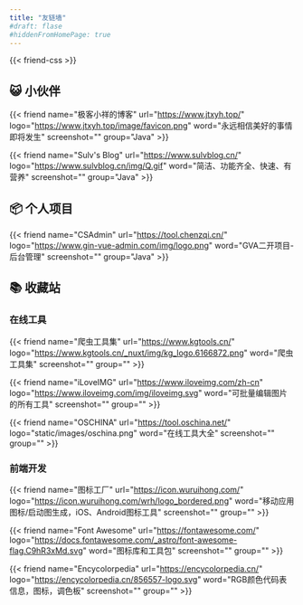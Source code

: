 ```yaml
---
title: "友链墙"
#draft: flase
#hiddenFromHomePage: true
---
```


{{< friend-css >}}

## <font style="vertical-align: inherit;"><font style="vertical-align: inherit;">😺</font></font> 小伙伴

{{< friend
name="极客小祥的博客"
url="https://www.jtxyh.top/"
logo="https://www.jtxyh.top/image/favicon.png"
word="永远相信美好的事情即将发生"
screenshot=""
group="Java" >}}

{{< friend
name="Sulv's Blog"
url="https://www.sulvblog.cn/"
logo="https://www.sulvblog.cn/img/Q.gif"
word="简洁、功能齐全、快速、有营养"
screenshot=""
group="Java" >}}


## <font style="vertical-align: inherit;"><font style="vertical-align: inherit;">📦</font></font> 个人项目

{{< friend
name="CSAdmin"
url="https://tool.chenzqi.cn/"
logo="https://www.gin-vue-admin.com/img/logo.png"
word="GVA二开项目-后台管理"
screenshot=""
group="Java" >}}


## <font style="vertical-align: inherit;"><font style="vertical-align: inherit;">📚</font></font> 收藏站

### 在线工具

{{< friend
name="爬虫工具集"
url="https://www.kgtools.cn/"
logo="https://www.kgtools.cn/_nuxt/img/kg_logo.6166872.png"
word="爬虫工具集"
screenshot=""
group="" >}}

{{< friend
name="iLoveIMG"
url="https://www.iloveimg.com/zh-cn"
logo="https://www.iloveimg.com/img/iloveimg.svg"
word="可批量编辑图片的所有工具"
screenshot=""
group="" >}}

{{< friend
name="OSCHINA"
url="https://tool.oschina.net/"
logo="static/images/oschina.png"
word="在线工具大全"
screenshot=""
group="" >}}


### 前端开发

{{< friend
name="图标工厂"
url="https://icon.wuruihong.com/"
logo="https://icon.wuruihong.com/wrh/logo_bordered.png"
word="移动应用图标/启动图生成，iOS、Android图标工具"
screenshot=""
group="" >}}

{{< friend
name="Font Awesome"
url="https://fontawesome.com/"
logo="https://docs.fontawesome.com/_astro/font-awesome-flag.C9hR3xMd.svg"
word="图标库和工具包"
screenshot=""
group="" >}}

{{< friend
name="Encycolorpedia"
url="https://encycolorpedia.cn/"
logo="https://encycolorpedia.cn/856557-logo.svg"
word="RGB颜色代码表信息，图标，调色板"
screenshot=""
group="" >}}



<!--chatwoot在线聊天插件-->
<script>
  (function(d,t) {
    var BASE_URL="https://app.chatwoot.com";
    var g=d.createElement(t),s=d.getElementsByTagName(t)[0];
    g.src=BASE_URL+"/packs/js/sdk.js";
    g.defer = true;
    g.async = true;
    s.parentNode.insertBefore(g,s);
    g.onload=function(){
      window.chatwootSDK.run({
        websiteToken: '3e7bAy62RmJHCZXEUf46HY6Z',
        baseUrl: BASE_URL
      })
    }
  })(document,"script");
</script>